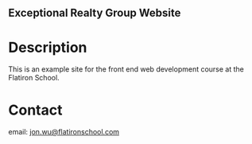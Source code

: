Exceptional Realty Group Website
---

# Description

This is an example site for the front end web development course at the Flatiron School.

# Contact

email: jon.wu@flatironschool.com
